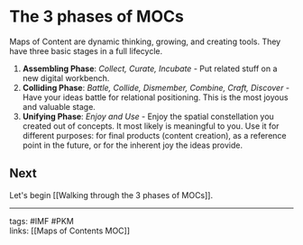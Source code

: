 # The 3 phases of MOCs
Maps of Content are dynamic thinking, growing, and creating tools. They have three basic stages in a full lifecycle. 

1. **Assembling Phase**: *Collect, Curate, Incubate* - Put related stuff on a new digital workbench.
2. **Colliding Phase**: *Battle, Collide, Dismember, Combine, Craft, Discover* - Have your ideas battle for relational positioning. This is the most joyous and valuable stage.
3. **Unifying Phase**: *Enjoy and Use* - Enjoy the spatial constellation you created out of concepts. It most likely is meaningful to you. Use it for different purposes: for final products (content creation), as a reference point in the future, or for the inherent joy the ideas provide.

## Next
Let's begin [[Walking through the 3 phases of MOCs]].

---
tags: #IMF #PKM  
links: [[Maps of Contents MOC]]